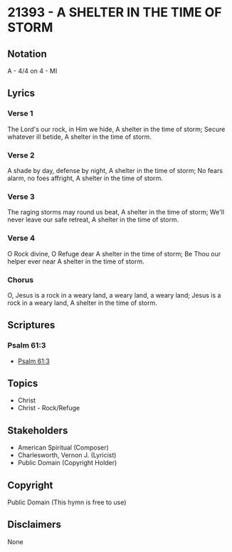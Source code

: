 # 21393 - A SHELTER IN THE TIME OF STORM

## Notation

A - 4/4 on 4 - MI

## Lyrics

### Verse 1

The Lord's our rock, in Him we hide, A shelter in the time of storm; Secure whatever ill betide, A shelter in the time of storm.

### Verse 2

A shade by day, defense by night, A shelter in the time of storm; No fears alarm, no foes affright, A shelter in the time of storm.

### Verse 3

The raging storms may round us beat, A shelter in the time of storm; We'll never leave our safe retreat, A shelter in the time of storm.

### Verse 4

O Rock divine, O Refuge dear A shelter in the time of storm; Be Thou our helper ever near A shelter in the time of storm.

### Chorus

O, Jesus is a rock in a weary land, a weary land, a weary land; Jesus is a rock in a weary land, A shelter in the time of storm.


## Scriptures

### Psalm 61:3

- [Psalm 61:3](https://www.biblegateway.com/passage/?search=Psalm%2061%3A3)


## Topics

- Christ
- Christ - Rock/Refuge

## Stakeholders

- American Spiritual (Composer)
- Charlesworth, Vernon J. (Lyricist)
- Public Domain (Copyright Holder)

## Copyright

Public Domain
(This hymn is free to use)

## Disclaimers

None

